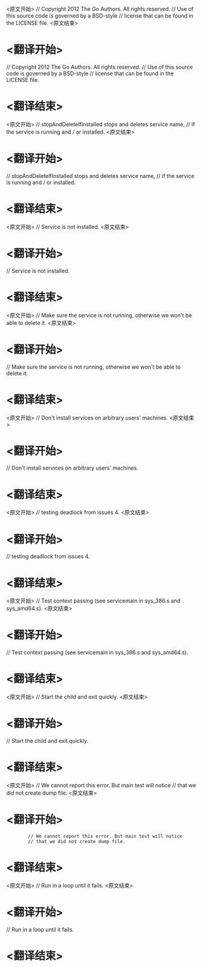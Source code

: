
<原文开始>
// Copyright 2012 The Go Authors. All rights reserved.
// Use of this source code is governed by a BSD-style
// license that can be found in the LICENSE file.
<原文结束>

# <翻译开始>
// Copyright 2012 The Go Authors. All rights reserved.
// Use of this source code is governed by a BSD-style
// license that can be found in the LICENSE file.
# <翻译结束>


<原文开始>
// stopAndDeleteIfInstalled stops and deletes service name,
// if the service is running and / or installed.
<原文结束>

# <翻译开始>
// stopAndDeleteIfInstalled stops and deletes service name,
// if the service is running and / or installed.
# <翻译结束>


<原文开始>
// Service is not installed.
<原文结束>

# <翻译开始>
// Service is not installed.
# <翻译结束>


<原文开始>
// Make sure the service is not running, otherwise we won't be able to delete it.
<原文结束>

# <翻译开始>
// Make sure the service is not running, otherwise we won't be able to delete it.
# <翻译结束>


<原文开始>
// Don't install services on arbitrary users' machines.
<原文结束>

# <翻译开始>
// Don't install services on arbitrary users' machines.
# <翻译结束>


<原文开始>
// testing deadlock from issues 4.
<原文结束>

# <翻译开始>
// testing deadlock from issues 4.
# <翻译结束>


<原文开始>
// Test context passing (see servicemain in sys_386.s and sys_amd64.s).
<原文结束>

# <翻译开始>
// Test context passing (see servicemain in sys_386.s and sys_amd64.s).
# <翻译结束>


<原文开始>
// Start the child and exit quickly.
<原文结束>

# <翻译开始>
// Start the child and exit quickly.
# <翻译结束>


<原文开始>
			// We cannot report this error. But main test will notice
			// that we did not create dump file.
<原文结束>

# <翻译开始>
			// We cannot report this error. But main test will notice
			// that we did not create dump file.
# <翻译结束>


<原文开始>
// Run in a loop until it fails.
<原文结束>

# <翻译开始>
// Run in a loop until it fails.
# <翻译结束>

